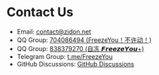 # Contact Us

* Email: <contact@zidon.net>
* QQ Group: [704086494 (FreezeYou！不许动！)](https://jq.qq.com/?_wv=1027&k=l356Aq75)
* QQ Group: [838379270 (自冻 𝙁𝙧𝙚𝙚𝙯𝙚𝙔𝙤𝙪+)](https://jq.qq.com/?_wv=1027&k=5vmxG1F)
* Telegram Group: [t.me/FreezeYou](https://t.me/FreezeYou)
* GitHub Discussions: [GitHub Discussions](https://github.com/FreezeYou/FreezeYou/discussions)

